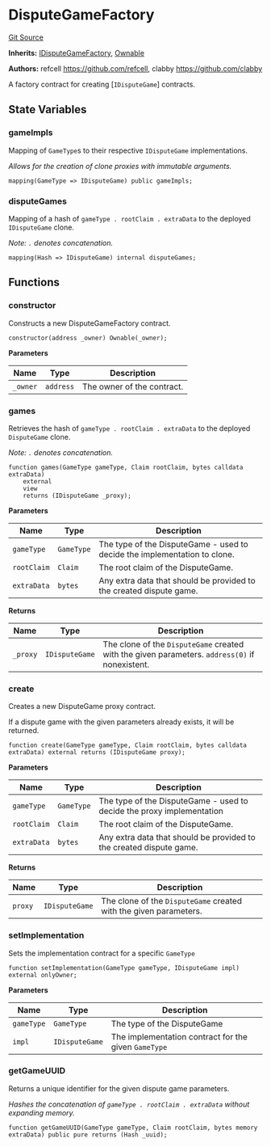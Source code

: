 # DisputeGameFactory
[Git Source](https://github.com/ethereum-optimism/optimism/blob/c6ae546047e96fbfd2d0f78febba2885aab34f5f/src/DisputeGameFactory.sol)

**Inherits:**
[IDisputeGameFactory](/src/interfaces/IDisputeGameFactory.sol/interface.IDisputeGameFactory.md), [Ownable](/src/util/Ownable.sol/abstract.Ownable.md)

**Authors:**
refcell <https://github.com/refcell>, clabby <https://github.com/clabby>

A factory contract for creating [`IDisputeGame`] contracts.


## State Variables
### gameImpls
Mapping of `GameType`s to their respective `IDisputeGame` implementations.

*Allows for the creation of clone proxies with immutable arguments.*


```solidity
mapping(GameType => IDisputeGame) public gameImpls;
```


### disputeGames
Mapping of a hash of `gameType . rootClaim . extraData` to the deployed `IDisputeGame` clone.

*Note: `.` denotes concatenation.*


```solidity
mapping(Hash => IDisputeGame) internal disputeGames;
```


## Functions
### constructor

Constructs a new DisputeGameFactory contract.


```solidity
constructor(address _owner) Ownable(_owner);
```
**Parameters**

|Name|Type|Description|
|----|----|-----------|
|`_owner`|`address`|The owner of the contract.|


### games

Retrieves the hash of `gameType . rootClaim . extraData` to the deployed `DisputeGame` clone.

*Note: `.` denotes concatenation.*


```solidity
function games(GameType gameType, Claim rootClaim, bytes calldata extraData)
    external
    view
    returns (IDisputeGame _proxy);
```
**Parameters**

|Name|Type|Description|
|----|----|-----------|
|`gameType`|`GameType`|The type of the DisputeGame - used to decide the implementation to clone.|
|`rootClaim`|`Claim`|The root claim of the DisputeGame.|
|`extraData`|`bytes`|Any extra data that should be provided to the created dispute game.|

**Returns**

|Name|Type|Description|
|----|----|-----------|
|`_proxy`|`IDisputeGame`|The clone of the `DisputeGame` created with the given parameters. `address(0)` if nonexistent.|


### create

Creates a new DisputeGame proxy contract.

If a dispute game with the given parameters already exists, it will be returned.


```solidity
function create(GameType gameType, Claim rootClaim, bytes calldata extraData) external returns (IDisputeGame proxy);
```
**Parameters**

|Name|Type|Description|
|----|----|-----------|
|`gameType`|`GameType`|The type of the DisputeGame - used to decide the proxy implementation|
|`rootClaim`|`Claim`|The root claim of the DisputeGame.|
|`extraData`|`bytes`|Any extra data that should be provided to the created dispute game.|

**Returns**

|Name|Type|Description|
|----|----|-----------|
|`proxy`|`IDisputeGame`|The clone of the `DisputeGame` created with the given parameters.|


### setImplementation

Sets the implementation contract for a specific `GameType`


```solidity
function setImplementation(GameType gameType, IDisputeGame impl) external onlyOwner;
```
**Parameters**

|Name|Type|Description|
|----|----|-----------|
|`gameType`|`GameType`|The type of the DisputeGame|
|`impl`|`IDisputeGame`|The implementation contract for the given `GameType`|


### getGameUUID

Returns a unique identifier for the given dispute game parameters.

*Hashes the concatenation of `gameType . rootClaim . extraData` without expanding memory.*


```solidity
function getGameUUID(GameType gameType, Claim rootClaim, bytes memory extraData) public pure returns (Hash _uuid);
```

